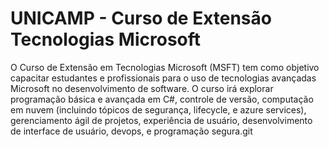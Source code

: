 # UNICAMP - Curso de Extensão Tecnologias Microsoft

 O Curso de Extensão em Tecnologias Microsoft (MSFT) tem como objetivo capacitar estudantes e profissionais para o uso de tecnologias avançadas Microsoft no desenvolvimento de software. O curso irá explorar programação básica e avançada em C#, controle de versão, computação em nuvem (incluindo tópicos de segurança, lifecycle, e azure services), gerenciamento ágil de projetos, experiência de usuário, desenvolvimento de interface de usuário, devops, e programação segura.git 